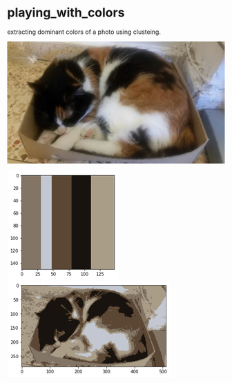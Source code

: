 # playing_with_colors
extracting dominant colors of a photo using clusteing.

![original image - my cat](https://github.com/dinka3737/playing_with_colors/blob/master/1993.jpg)

![dominant 7 colors](https://github.com/dinka3737/playing_with_colors/blob/master/clr_7_colors.png)
![7 color image](https://github.com/dinka3737/playing_with_colors/blob/master/clr_7_colors_pic.png)


